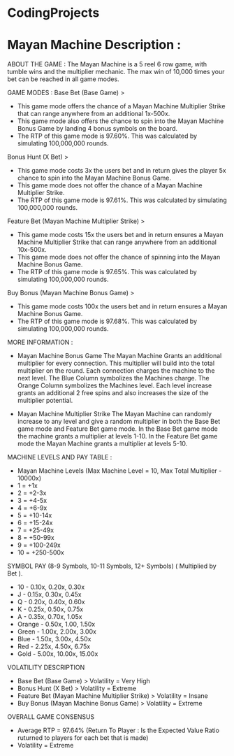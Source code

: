 # CodingProjects
# Mayan Machine Description : 
ABOUT THE GAME :
The Mayan Machine is a 5 reel 6 row game, with tumble wins and the multiplier mechanic. The max win of 10,000 times your bet can be reached in all game modes. 

GAME MODES :
Base Bet (Base Game) >
- This game mode offers the chance of a Mayan Machine Multiplier Strike that can range anywhere from an additional 1x-500x. 
- This game mode also offers the chance to spin into the Mayan Machine Bonus Game by landing 4 bonus symbols on the board.
- The RTP of this game mode is 97.60%. This was calculated by simulating 100,000,000 rounds.

Bonus Hunt (X Bet) >
- This game mode costs 3x the users bet and in return gives the player 5x chance to spin into the Mayan Machine Bonus Game. 
- This game mode does not offer the chance of a Mayan Machine Multiplier Strike.
- The RTP of this game mode is 97.61%. This was calculated by simulating 100,000,000 rounds.

Feature Bet (Mayan Machine Multiplier Strike) >
- This game mode costs 15x the users bet and in return ensures a Mayan Machine Multiplier Strike that can range anywhere from an additional 10x-500x. 
- This game mode does not offer the chance of spinning into the Mayan Machine Bonus Game. 
- The RTP of this game mode is 97.65%. This was calculated by simulating 100,000,000 rounds.

Buy Bonus (Mayan Machine Bonus Game) >
- This game mode costs 100x the users bet and in return ensures a Mayan Machine Bonus Game.
- The RTP of this game mode is 97.68%. This was calculated by simulating 100,000,000 rounds.

MORE INFORMATION : 
- Mayan Machine Bonus Game
The Mayan Machine Grants an additional multiplier for every connection. This multiplier will build into the total multiplier on the round. Each connection charges the machine to the next level. The Blue Column symbolizes the Machines charge. The Orange Column symbolizes the Machines level. Each level increase grants an additional 2 free spins and also increases the size of the multiplier potential. 

- Mayan Machine Multiplier Strike 
The Mayan Machine can randomly increase to any level and give a random multiplier in both the Base Bet game mode and Feature Bet game mode. In the Base Bet game mode the machine grants a multiplier at levels 1-10. In the Feature Bet game mode the Mayan Machine grants a multiplier at levels 5-10. 

MACHINE LEVELS AND PAY TABLE :
- Mayan Machine Levels (Max Machine Level = 10, Max Total Multiplier - 10000x)
- 1 = +1x
- 2 = +2-3x
- 3 = +4-5x
- 4 = +6-9x
- 5 = +10-14x
- 6 = +15-24x
- 7 = +25-49x
- 8 = +50-99x
- 9 = +100-249x
- 10 = +250-500x 

SYMBOL PAY (8-9 Symbols, 10-11 Symbols, 12+ Symbols) ( Multiplied by Bet ).
- 10 - 0.10x, 0.20x, 0.30x
- J - 0.15x, 0.30x, 0.45x
- Q - 0.20x, 0.40x, 0.60x
- K - 0.25x, 0.50x, 0.75x
- A - 0.35x, 0.70x, 1.05x
- Orange - 0.50x, 1.00, 1.50x
- Green - 1.00x, 2.00x, 3.00x
- Blue - 1.50x, 3.00x, 4.50x
- Red - 2.25x, 4.50x, 6.75x
- Gold - 5.00x, 10.00x, 15.00x

VOLATILITY DESCRIPTION
- Base Bet (Base Game) > Volatility = Very High
- Bonus Hunt (X Bet) > Volatility = Extreme
- Feature Bet (Mayan Machine Multiplier Strike) > Volatility = Insane
- Buy Bonus (Mayan Machine Bonus Game) > Volatility = Extreme

OVERALL GAME CONSENSUS
- Average RTP = 97.64% (Return To Player : Is the Expected Value Ratio ruturned to players for each bet that is made)
- Volatility = Extreme

